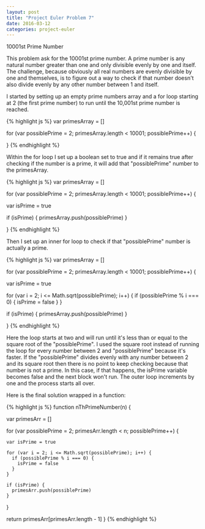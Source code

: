 ```yaml
---
layout: post
title: "Project Euler Problem 7"
date: 2016-03-12
categories: project-euler
---
```


10001st Prime Number

This problem ask for the 10001st prime number. A prime number is any natural number greater than one and only divisible evenly by one and itself. The challenge, because obviously all real numbers are evenly divisible by one and themselves, is to figure out a way to check if that number doesn't also divide evenly by any other number between 1 and itself.

I started by setting up an empty prime numbers array and a for loop starting at 2 (the first prime number) to run until the 10,001st prime number is reached.

{% highlight js %}
var primesArray = []

for (var possiblePrime = 2; primesArray.length < 10001; possiblePrime++) {

}
{% endhighlight %}

Within the for loop I set up a boolean set to true and if it remains true after checking if the number is a prime, it will add that "possiblePrime" number to the primesArray.

{% highlight js %}
var primesArray = []

for (var possiblePrime = 2; primesArray.length < 10001; possiblePrime++) {

  var isPrime = true

  if (isPrime) {
    primesArray.push(possiblePrime)
  }

}
{% endhighlight %}

Then I set up an inner for loop to check if that "possiblePrime" number is actually a prime.

{% highlight js %}
var primesArray = []

for (var possiblePrime = 2; primesArray.length < 10001; possiblePrime++) {

  var isPrime = true

  for (var i = 2; i <= Math.sqrt(possiblePrime); i++) {
    if (possiblePrime % i === 0) {
      isPrime = false
    }
  }

  if (isPrime) {
    primesArray.push(possiblePrime)
  }

}
{% endhighlight %}

Here the loop starts at two and will run until it's less than or equal to the square root of the "possiblePrime". I used the square root instead of running the loop for every number between 2 and "possiblePrime" because it's faster. If the "possiblePrime" divides evenly with any number between 2 and its square root then there is no point to keep checking because that number is not a prime. In this case, if that happens, the isPrime variable becomes false and the next block won't run. The outer loop increments by one and the process starts all over.

Here is the final solution wrapped in a function:

{% highlight js %}
function nThPrimeNumber(n) {

  var primesArr = []

  for (var possiblePrime = 2; primesArr.length < n; possiblePrime++) {

    var isPrime = true

    for (var i = 2; i <= Math.sqrt(possiblePrime); i++) {
      if (possiblePrime % i === 0) {
        isPrime = false
      }
    }
    
    if (isPrime) {
      primesArr.push(possiblePrime)
    }

  }

  return primesArr[primesArr.length - 1]
}
{% endhighlight %}

